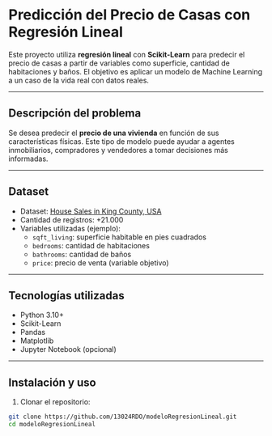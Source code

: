 # Predicción del Precio de Casas con Regresión Lineal

Este proyecto utiliza **regresión lineal** con **Scikit-Learn** para predecir el precio de casas a partir de variables como superficie, cantidad de habitaciones y baños. El objetivo es aplicar un modelo de Machine Learning a un caso de la vida real con datos reales.

---

## Descripción del problema

Se desea predecir el **precio de una vivienda** en función de sus características físicas. Este tipo de modelo puede ayudar a agentes inmobiliarios, compradores y vendedores a tomar decisiones más informadas.

---

## Dataset

- Dataset: [House Sales in King County, USA](https://www.kaggle.com/harlfoxem/housesalesprediction)
- Cantidad de registros: +21.000
- Variables utilizadas (ejemplo):
  - `sqft_living`: superficie habitable en pies cuadrados
  - `bedrooms`: cantidad de habitaciones
  - `bathrooms`: cantidad de baños
  - `price`: precio de venta (variable objetivo)

---

## Tecnologías utilizadas

- Python 3.10+
- Scikit-Learn
- Pandas
- Matplotlib
- Jupyter Notebook (opcional)

---

## Instalación y uso

1. Clonar el repositorio:
```bash
git clone https://github.com/13024RDO/modeloRegresionLineal.git
cd modeloRegresionLineal


